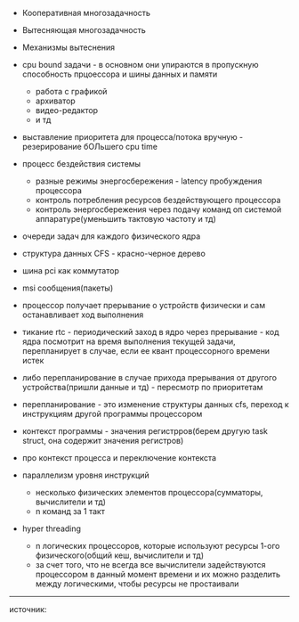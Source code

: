 - Кооперативная многозадачность
- Вытесняющая многозадачность
- Механизмы вытеснения


- cpu bound задачи - в основном они упираются в пропускную способность прцоессора и шины данных и памяти
	- работа с графикой
	- архиватор
	- видео-редактор
	- и тд
- выставление приоритета для процесса/потока вручную - резерирование бОЛьшего cpu time
- процесс бездействия системы
	- разные режимы энергосбережения - latency пробуждения процессора
	- контроль потребления ресурсов бездействующего процессора
	- контроль энергосбережения через подачу команд оп системой аппаратуре(уменьшить тактовую частоту и тд)
- очереди задач для каждого физического ядра
- структура данных CFS - красно-черное дерево


- шина pci как коммутатор
- msi сообщения(пакеты)
- процессор получает прерывание о устройств физически и сам останавливает ход выполнения
- тикание rtc - периодический заход в ядро через прерывание - код ядра посмотрит на время выполнения текущей задачи, перепланирует в случае, если ее квант процессорного времени истек
- либо перепланирование в случае прихода прерывания от другого устройства(пришли данные и тд) - пересмотр по приоритетам
- перепланирование - это изменение структуры данных cfs, переход к инструкциям другой программы процессором
- контекст программы - значения регистрров(берем другую task struct, она содержит значения регистров)


- про контекст процесса и переключение контекста
- параллелизм уровня инструкций
	- несколько физических элементов процессора(сумматоры, вычислители и тд)
	- n команд за 1 такт
- hyper threading
	- n логических процессоров, которые используют ресурсы 1-ого физического(общий кеш, вычислители и тд)
	- за счет того, что не всегда все вычислители задействуются процессором в данный момент времени и их можно разделить между логическими, чтобы ресурсы не простаивали

---
источник: 
